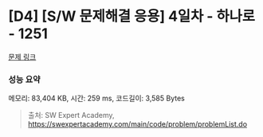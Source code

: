 # [D4] [S/W 문제해결 응용] 4일차 - 하나로 - 1251 

[문제 링크](https://swexpertacademy.com/main/code/problem/problemDetail.do?contestProbId=AV15StKqAQkCFAYD) 

### 성능 요약

메모리: 83,404 KB, 시간: 259 ms, 코드길이: 3,585 Bytes



> 출처: SW Expert Academy, https://swexpertacademy.com/main/code/problem/problemList.do